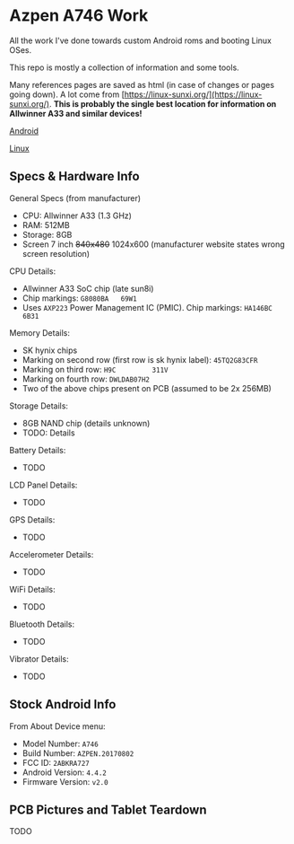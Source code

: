 # Azpen A746 Work

All the work I've done towards custom Android roms and booting Linux OSes.

This repo is mostly a collection of information and some tools.

Many references pages are saved as html (in case of changes or pages going down). A lot come from [https://linux-sunxi.org/](https://linux-sunxi.org/). **This is probably the single best location for information on Allwinner A33 and similar devices!**


[Android](Android/README.md)

[Linux](Linux/README.md)


## Specs & Hardware Info

General Specs (from manufacturer)
- CPU: Allwinner A33 (1.3 GHz)
- RAM: 512MB
- Storage: 8GB
- Screen 7 inch ~~840x480~~ 1024x600 (manufacturer website states wrong screen resolution)


CPU Details:
- Allwinner A33 SoC chip (late sun8i)
- Chip markings: `G8080BA   69W1`
- Uses `AXP223` Power Management IC (PMIC). Chip markings: `HA146BC       6B31`

Memory Details:
- SK hynix chips
- Marking on second row (first row is sk hynix label): `45TQ2G83CFR`
- Marking on third row: `H9C         311V`
- Marking on fourth row: `DWLDAB07H2`
- Two of the above chips present on PCB (assumed to be 2x 256MB)

Storage Details:
- 8GB NAND chip (details unknown)
- TODO: Details

Battery Details:
- TODO

LCD Panel Details:
- TODO

GPS Details:
- TODO

Accelerometer Details:
- TODO

WiFi Details:
- TODO

Bluetooth Details:
- TODO

Vibrator Details:
- TODO


## Stock Android Info

From About Device menu:
- Model Number: `A746`
- Build Number: `AZPEN.20170802`
- FCC ID: `2ABKRA727`
- Android Version: `4.4.2`
- Firmware Version: `v2.0`


## PCB Pictures and Tablet Teardown

TODO
